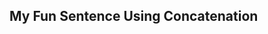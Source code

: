 <!DOCTYPE html>
<html>
<head>
  <title>Concatenation Example</title>
</head>
<body>

  <h2>My Fun Sentence Using Concatenation</h2>

  <!-- This paragraph will display the result -->
  <p id="output"></p>

  <script>
    // Variables with parts of the sentence
    var phraseStart = "How much I love to combine ";
    var food = "HotDog";
    var extra = "Jelly";

    // Concatenate the parts together
    var fullSentence = phraseStart + food + extra;

    // Show the sentence on the page
    document.getElementById("output").textContent = fullSentence;
  </script>

</body>
</html>

